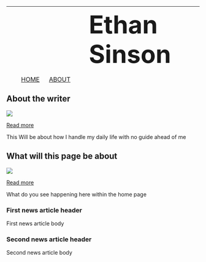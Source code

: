 
<table height="200px" background="Pictures/header1.jpg">
  <tr>
    <td colspan="3"></td>
    <td width="2000px" style="font-size: 4em; font-weight: bold">Ethan Sinson</td>
  </tr>
  <tr>
    <td width="600px"></td>
    <td width="400px"><a href="#">HOME</a></td>
    <td width="400px"><a href="#">ABOUT</a></td>

  </tr>
</table>

<div id="main-content">
  <div class="article">
    <h2>About the writer</h2>
    <img src="Pictures/ethansss.jpg">
    <p><a href="#">Read more</a></p>
    <p>This Will be about how I handle my daily life with no guide ahead of me</p>
  </div>
  <div class="article">
    <h2>What will this page be about</h2>
    <img src="Pictures/lol.jpg">
    <p><a href="#">Read more</a></p>
    <p>What do you see happening here within the home page</p>
  </div>
</div>

<div id="news">
  <div class="news-article">
    <h3>First news article header</h3>
    <p>First news article body</p>
  </div>
  <div class="news-article">
    <h3>Second news article header</h3>
    <p>Second news article body</p>
  </div>


</html>
